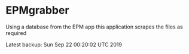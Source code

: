 # EPMgrabber
Using a database from the EPM app this application scrapes the files as required


Latest backup: Sun Sep 22 00:20:02 UTC 2019
